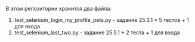 В этом репозитории хранится два файла:
 1) test_selenium_login_my_profile_pets.py - задание 25.3.1 * 5 тестов + 1 для входа
 2) test_selenium_last_two.py - задание 25.5.1 * 2 теста + 1 для входа
    